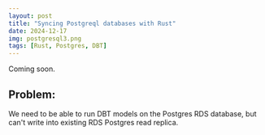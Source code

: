 ```yaml
---
layout: post
title: "Syncing Postgreql databases with Rust"
date: 2024-12-17
img: postgresql3.png
tags: [Rust, Postgres, DBT]
---
```


Coming soon.

## Problem:
We need to be able to run DBT models on the Postgres RDS database, but can't write into existing RDS Postgres read replica.